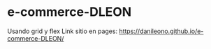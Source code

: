 # e-commerce-DLEON
Usando grid y flex
Link sitio en pages: 
https://danileono.github.io/e-commerce-DLEON/
